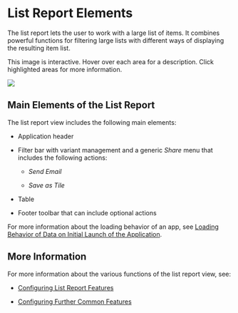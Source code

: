 <!-- loio1cf5c7f5b81c4cb3ba98fd14314d4504 -->

# List Report Elements

The list report lets the user to work with a large list of items. It combines powerful functions for filtering large lists with different ways of displaying the resulting item list.



This image is interactive. Hover over each area for a description. Click highlighted areas for more information.

![](images/List_Report_Elements_1_15b5553.png)



<a name="loio1cf5c7f5b81c4cb3ba98fd14314d4504__section_an2_wdm_ymb"/>

## Main Elements of the List Report

The list report view includes the following main elements:

-   Application header

-   Filter bar with variant management and a generic *Share* menu that includes the following actions:

    -   *Send Email*

    -   *Save as Tile*

-   Table

-   Footer toolbar that can include optional actions


For more information about the loading behavior of an app, see [Loading Behavior of Data on Initial Launch of the Application](loading-behavior-of-data-on-initial-launch-of-the-application-9f4e119.md).



<a name="loio1cf5c7f5b81c4cb3ba98fd14314d4504__section_pcy_4cm_ymb"/>

## More Information

For more information about the various functions of the list report view, see:

-   [Configuring List Report Features](configuring-list-report-features-3af1d03.md)

-   [Configuring Further Common Features](configuring-further-common-features-a4d3c46.md)


